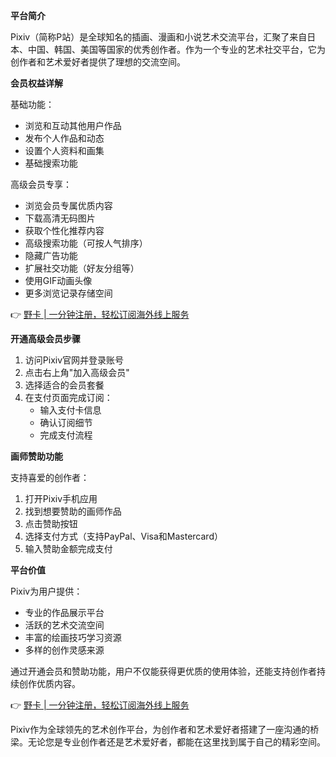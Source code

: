 **平台简介**

Pixiv（简称P站）是全球知名的插画、漫画和小说艺术交流平台，汇聚了来自日本、中国、韩国、美国等国家的优秀创作者。作为一个专业的艺术社交平台，它为创作者和艺术爱好者提供了理想的交流空间。

**会员权益详解**

基础功能：
- 浏览和互动其他用户作品
- 发布个人作品和动态
- 设置个人资料和画集
- 基础搜索功能

高级会员专享：
- 浏览会员专属优质内容
- 下载高清无码图片
- 获取个性化推荐内容
- 高级搜索功能（可按人气排序）
- 隐藏广告功能
- 扩展社交功能（好友分组等）
- 使用GIF动画头像
- 更多浏览记录存储空间

👉 [野卡 | 一分钟注册，轻松订阅海外线上服务](https://bit.ly/bewildcard)

**开通高级会员步骤**

1. 访问Pixiv官网并登录账号
2. 点击右上角"加入高级会员"
3. 选择适合的会员套餐
4. 在支付页面完成订阅：
   - 输入支付卡信息
   - 确认订阅细节
   - 完成支付流程

**画师赞助功能**

支持喜爱的创作者：
1. 打开Pixiv手机应用
2. 找到想要赞助的画师作品
3. 点击赞助按钮
4. 选择支付方式（支持PayPal、Visa和Mastercard）
5. 输入赞助金额完成支付

**平台价值**

Pixiv为用户提供：
- 专业的作品展示平台
- 活跃的艺术交流空间
- 丰富的绘画技巧学习资源
- 多样的创作灵感来源

通过开通会员和赞助功能，用户不仅能获得更优质的使用体验，还能支持创作者持续创作优质内容。

👉 [野卡 | 一分钟注册，轻松订阅海外线上服务](https://bit.ly/bewildcard)

Pixiv作为全球领先的艺术创作平台，为创作者和艺术爱好者搭建了一座沟通的桥梁。无论您是专业创作者还是艺术爱好者，都能在这里找到属于自己的精彩空间。